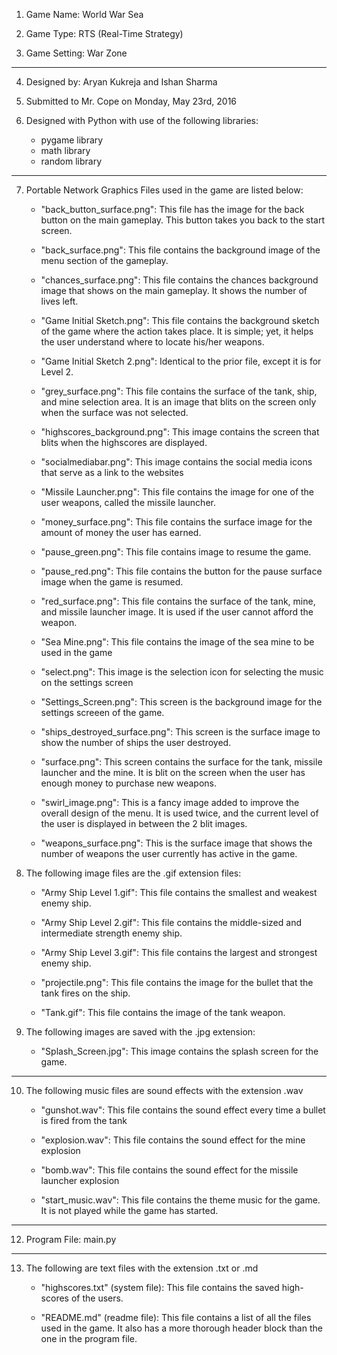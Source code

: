1. Game Name: World War Sea

2. Game Type: RTS (Real-Time Strategy)

3. Game Setting: War Zone

------------------------------------------------------------------------------------------------------------
4. Designed by: Aryan Kukreja and Ishan Sharma

5. Submitted to Mr. Cope on Monday, May 23rd, 2016

6. Designed with Python with use of the following libraries:
    - pygame library
    - math library
    - random library

------------------------------------------------------------------------------------------------------------

7. Portable Network Graphics Files used in the game are listed below:
    - "back_button_surface.png":
        This file has the image for the back button on the main gameplay. This button takes you back to the start
        screen.

    - "back_surface.png":
        This file contains the background image of the menu section of the gameplay.

    - "chances_surface.png":
        This file contains the chances background image that shows on the main gameplay. It shows the number of lives
        left.

    - "Game Initial Sketch.png":
        This file contains the background sketch of the game where the action takes place. It is simple; yet, it helps
        the user understand where to locate his/her weapons.

    - "Game Initial Sketch 2.png":
        Identical to the prior file, except it is for Level 2. 

    -  "grey_surface.png":
        This file contains the surface of the tank, ship, and mine selection area. It is an image that blits on the
        screen only when the surface was not selected.

    - "highscores_background.png":
        This image contains the screen that blits when the highscores are displayed.

    - "socialmediabar.png":
        This image contains the social media icons that serve as a link to the websites

    - "Missile Launcher.png":
        This file contains the image for one of the user weapons, called the missile launcher.

    - "money_surface.png":
        This file contains the surface image for the amount of money the user has earned.

    - "pause_green.png":
        This file contains image to resume the game.

    - "pause_red.png":
        This file contains the button for the pause surface image when the game is resumed.

    - "red_surface.png":
        This file contains the surface of the tank, mine, and missile launcher image. It is used if the user cannot
        afford the weapon.

    - "Sea Mine.png":
        This file contains the image of the sea mine to be used in the game

    - "select.png":
        This image is the selection icon for selecting the music on the settings screen

    - "Settings_Screen.png":
        This screen is the background image for the settings screeen of the game.

    - "ships_destroyed_surface.png":
        This screen is the surface image to show the number of ships the user destroyed.

    - "surface.png":
        This screen contains the surface for the tank, missile launcher and the mine. It is blit on the screen when the
        user has enough money to purchase new weapons.

    - "swirl_image.png":
        This is a fancy image added to improve the overall design of the menu. It is used twice, and the current level
        of the user is displayed in between the 2 blit images.

    - "weapons_surface.png":
        This is the surface image that shows the number of weapons the user currently has active in the game.

8. The following image files are the .gif extension files:
    - "Army Ship Level 1.gif":
        This file contains the smallest and weakest enemy ship.

    - "Army Ship Level 2.gif":
        This file contains the middle-sized and intermediate strength enemy ship.

    - "Army Ship Level 3.gif":
        This file contains the largest and strongest enemy ship.

    - "projectile.png":
        This file contains the image for the bullet that the tank fires on the ship.

    - "Tank.gif":
        This file contains the image of the tank weapon.

9. The following images are saved with the .jpg extension:
    - "Splash_Screen.jpg":
        This image contains the splash screen for the game.

------------------------------------------------------------------------------------------------------------

10. The following music files are sound effects with the extension .wav
    - "gunshot.wav":
        This file contains the sound effect every time a bullet is fired from the tank

    - "explosion.wav":
        This file contains the sound effect for the mine explosion

    - "bomb.wav":
        This file contains the sound effect for the missile launcher explosion
        
    - "start_music.wav":
        This file contains the theme music for the game. It is not played while the game has started.

------------------------------------------------------------------------------------------------------------

12. Program File: main.py

------------------------------------------------------------------------------------------------------------

13. The following are text files with the extension .txt or .md
    - "highscores.txt" (system file):
        This file contains the saved high-scores of the users.

    - "README.md" (readme file):
        This file contains a list of all the files used in the game. It also has a more thorough header block than the
        one in the program file.
